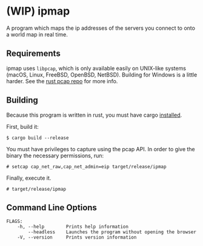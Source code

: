 # (WIP) ipmap

A program which maps the ip addresses of the servers you connect to onto a world map in real time.

## Requirements 
ipmap uses `libpcap`, which is only available easily on UNIX-like systems (macOS, Linux, FreeBSD, OpenBSD, NetBSD). Building for Windows is a little harder. See the [rust pcap repo](https://github.com/ebfull/pcap) for more info.

## Building
Because this program is written in rust, you must have cargo [installed](https://www.rust-lang.org/tools/install).

First, build it:
```
$ cargo build --release
```

You must have privileges to capture using the pcap API. In order to give the binary the necessary permissions, run:
```
# setcap cap_net_raw,cap_net_admin=eip target/release/ipmap
```

Finally, execute it.
```
# target/release/ipmap
```

## Command Line Options
```
FLAGS:
    -h, --help        Prints help information
        --headless    Launches the program without opening the browser
    -V, --version     Prints version information
```
